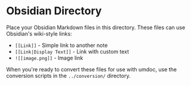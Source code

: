 # Obsidian Directory

Place your Obsidian Markdown files in this directory. These files can use Obsidian's wiki-style links:
- `[[Link]]` - Simple link to another note
- `[[Link|Display Text]]` - Link with custom text
- `![[image.png]]` - Image link

When you're ready to convert these files for use with umdoc, use the conversion scripts in the `../conversion/` directory.
